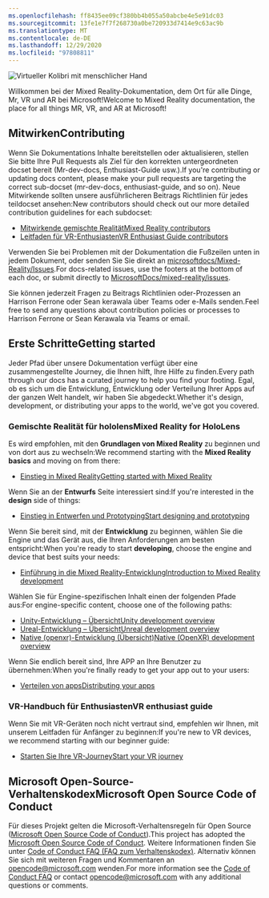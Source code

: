 ```yaml
---
ms.openlocfilehash: ff8435ee09cf380bb4b055a50abcbe4e5e91dc03
ms.sourcegitcommit: 13fe1e7f7f268730a0be720933d7414e9c63ac9b
ms.translationtype: MT
ms.contentlocale: de-DE
ms.lasthandoff: 12/29/2020
ms.locfileid: "97808811"
---
```

![Virtueller Kolibri mit menschlicher Hand](mixed-reality-docs/mr-dev-docs/discover/images/01_MixedReality.png)

<span data-ttu-id="16089-102">Willkommen bei der Mixed Reality-Dokumentation, dem Ort für alle Dinge, Mr, VR und AR bei Microsoft!</span><span class="sxs-lookup"><span data-stu-id="16089-102">Welcome to Mixed Reality documentation, the place for all things MR, VR, and AR at Microsoft!</span></span>

## <a name="contributing"></a><span data-ttu-id="16089-103">Mitwirken</span><span class="sxs-lookup"><span data-stu-id="16089-103">Contributing</span></span>

<span data-ttu-id="16089-104">Wenn Sie Dokumentations Inhalte bereitstellen oder aktualisieren, stellen Sie bitte Ihre Pull Requests als Ziel für den korrekten untergeordneten docset bereit (Mr-dev-docs, Enthusiast-Guide usw.).</span><span class="sxs-lookup"><span data-stu-id="16089-104">If you're contributing or updating docs content, please make your pull requests are targeting the correct sub-docset (mr-dev-docs, enthusiast-guide, and so on).</span></span> <span data-ttu-id="16089-105">Neue Mitwirkende sollten unsere ausführlicheren Beitrags Richtlinien für jedes teildocset ansehen:</span><span class="sxs-lookup"><span data-stu-id="16089-105">New contributors should check out our more detailed contribution guidelines for each subdocset:</span></span>

* [<span data-ttu-id="16089-106">Mitwirkende gemischte Realität</span><span class="sxs-lookup"><span data-stu-id="16089-106">Mixed Reality contributors</span></span>](mixed-reality-docs/mr-dev-docs/CONTRIBUTING.md)
* [<span data-ttu-id="16089-107">Leitfaden für VR-Enthusiasten</span><span class="sxs-lookup"><span data-stu-id="16089-107">VR Enthusiast Guide contributors</span></span>](mixed-reality-docs/enthusiast-guide/CONTRIBUTING.md)

<span data-ttu-id="16089-108">Verwenden Sie bei Problemen mit der Dokumentation die Fußzeilen unten in jedem Dokument, oder senden Sie Sie direkt an [microsoftdocs/Mixed-Reality/Issues](https://github.com/MicrosoftDocs/mixed-reality/issues).</span><span class="sxs-lookup"><span data-stu-id="16089-108">For docs-related issues, use the footers at the bottom of each doc, or submit directly to [MicrosoftDocs/mixed-reality/issues](https://github.com/MicrosoftDocs/mixed-reality/issues).</span></span>

<span data-ttu-id="16089-109">Sie können jederzeit Fragen zu Beitrags Richtlinien oder-Prozessen an Harrison Ferrone oder Sean kerawala über Teams oder e-Mails senden.</span><span class="sxs-lookup"><span data-stu-id="16089-109">Feel free to send any questions about contribution policies or processes to Harrison Ferrone or Sean Kerawala via Teams or email.</span></span> 

## <a name="getting-started"></a><span data-ttu-id="16089-110">Erste Schritte</span><span class="sxs-lookup"><span data-stu-id="16089-110">Getting started</span></span> 

<span data-ttu-id="16089-111">Jeder Pfad über unsere Dokumentation verfügt über eine zusammengestellte Journey, die Ihnen hilft, Ihre Hilfe zu finden.</span><span class="sxs-lookup"><span data-stu-id="16089-111">Every path through our docs has a curated journey to help you find your footing.</span></span> <span data-ttu-id="16089-112">Egal, ob es sich um die Entwicklung, Entwicklung oder Verteilung Ihrer Apps auf der ganzen Welt handelt, wir haben Sie abgedeckt.</span><span class="sxs-lookup"><span data-stu-id="16089-112">Whether it's design, development, or distributing your apps to the world, we've got you covered.</span></span> 

### <a name="mixed-reality-for-hololens"></a><span data-ttu-id="16089-113">Gemischte Realität für hololens</span><span class="sxs-lookup"><span data-stu-id="16089-113">Mixed Reality for HoloLens</span></span>

<span data-ttu-id="16089-114">Es wird empfohlen, mit den **Grundlagen von Mixed Reality** zu beginnen und von dort aus zu wechseln:</span><span class="sxs-lookup"><span data-stu-id="16089-114">We recommend starting with the **Mixed Reality basics** and moving on from there:</span></span>

* [<span data-ttu-id="16089-115">Einstieg in Mixed Reality</span><span class="sxs-lookup"><span data-stu-id="16089-115">Getting started with Mixed Reality</span></span>](mixed-reality-docs/mr-dev-docs/discover/get-started-with-mr.md)

<span data-ttu-id="16089-116">Wenn Sie an der **Entwurfs** Seite interessiert sind:</span><span class="sxs-lookup"><span data-stu-id="16089-116">If you're interested in the **design** side of things:</span></span>

* [<span data-ttu-id="16089-117">Einstieg in Entwerfen und Prototyping</span><span class="sxs-lookup"><span data-stu-id="16089-117">Start designing and prototyping</span></span>](mixed-reality-docs/mr-dev-docs/design/design.md)

<span data-ttu-id="16089-118">Wenn Sie bereit sind, mit der **Entwicklung** zu beginnen, wählen Sie die Engine und das Gerät aus, die Ihren Anforderungen am besten entspricht:</span><span class="sxs-lookup"><span data-stu-id="16089-118">When you're ready to start **developing**, choose the engine and device that best suits your needs:</span></span>

* [<span data-ttu-id="16089-119">Einführung in die Mixed Reality-Entwicklung</span><span class="sxs-lookup"><span data-stu-id="16089-119">Introduction to Mixed Reality development</span></span>](mixed-reality-docs/mr-dev-docs/develop/development.md)

<span data-ttu-id="16089-120">Wählen Sie für Engine-spezifischen Inhalt einen der folgenden Pfade aus:</span><span class="sxs-lookup"><span data-stu-id="16089-120">For engine-specific content, choose one of the following paths:</span></span>

* [<span data-ttu-id="16089-121">Unity-Entwicklung – Übersicht</span><span class="sxs-lookup"><span data-stu-id="16089-121">Unity development overview</span></span>](mixed-reality-docs/mr-dev-docs/develop/unity/unity-development-overview.md)
* [<span data-ttu-id="16089-122">Ureal-Entwicklung – Übersicht</span><span class="sxs-lookup"><span data-stu-id="16089-122">Unreal development overview</span></span>](mixed-reality-docs/mr-dev-docs/develop/unreal/unreal-development-overview.md)
* [<span data-ttu-id="16089-123">Native (openxr)-Entwicklung (Übersicht)</span><span class="sxs-lookup"><span data-stu-id="16089-123">Native (OpenXR) development overview</span></span>](mixed-reality-docs/mr-dev-docs/develop/native/directx-development-overview.md)

<span data-ttu-id="16089-124">Wenn Sie endlich bereit sind, Ihre APP an Ihre Benutzer zu übernehmen:</span><span class="sxs-lookup"><span data-stu-id="16089-124">When you're finally ready to get your app out to your users:</span></span>

* [<span data-ttu-id="16089-125">Verteilen von apps</span><span class="sxs-lookup"><span data-stu-id="16089-125">Distributing your apps</span></span>](mixed-reality-docs/mr-dev-docs/distribute/distribute-overview.md)

### <a name="vr-enthusiast-guide"></a><span data-ttu-id="16089-126">VR-Handbuch für Enthusiasten</span><span class="sxs-lookup"><span data-stu-id="16089-126">VR enthusiast guide</span></span>

<span data-ttu-id="16089-127">Wenn Sie mit VR-Geräten noch nicht vertraut sind, empfehlen wir Ihnen, mit unserem Leitfaden für Anfänger zu beginnen:</span><span class="sxs-lookup"><span data-stu-id="16089-127">If you're new to VR devices, we recommend starting with our beginner guide:</span></span>

* [<span data-ttu-id="16089-128">Starten Sie Ihre VR-Journey</span><span class="sxs-lookup"><span data-stu-id="16089-128">Start your VR journey</span></span>](enthusiast-guide/vr-journey.md)

## <a name="microsoft-open-source-code-of-conduct"></a><span data-ttu-id="16089-129">Microsoft Open-Source-Verhaltenskodex</span><span class="sxs-lookup"><span data-stu-id="16089-129">Microsoft Open Source Code of Conduct</span></span>

<span data-ttu-id="16089-130">Für dieses Projekt gelten die Microsoft-Verhaltensregeln für Open Source ([Microsoft Open Source Code of Conduct](https://opensource.microsoft.com/codeofconduct/)).</span><span class="sxs-lookup"><span data-stu-id="16089-130">This project has adopted the [Microsoft Open Source Code of Conduct](https://opensource.microsoft.com/codeofconduct/).</span></span>
<span data-ttu-id="16089-131">Weitere Informationen finden Sie unter [Code of Conduct FAQ (FAQ zum Verhaltenskodex)](https://opensource.microsoft.com/codeofconduct/faq/). Alternativ können Sie sich mit weiteren Fragen und Kommentaren an [opencode@microsoft.com](mailto:opencode@microsoft.com) wenden.</span><span class="sxs-lookup"><span data-stu-id="16089-131">For more information see the [Code of Conduct FAQ](https://opensource.microsoft.com/codeofconduct/faq/) or contact [opencode@microsoft.com](mailto:opencode@microsoft.com) with any additional questions or comments.</span></span>
